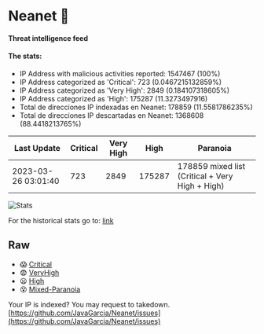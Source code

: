 # Neanet :hocho:
#### Threat intelligence feed
#### The stats:

- IP Address with malicious activities reported: 1547467 (100%)
- IP Address categorized as 'Critical':  723 (0.0467215132859%)
- IP Address categorized as 'Very High':  2849 (0.184107318605%)
- IP Address categorized as 'High':  175287 (11.3273497916)
- Total de direcciones IP indexadas en Neanet:  178859 (11.5581786235%)
- Total de direcciones IP descartadas en Neanet:  1368608 (88.4418213765%)

| Last Update | Critical | Very High | High | Paranoia |
| --- | --- | --- | --- | --- |
| 2023-03-26 03:01:40 | 723 | 2849 | 175287 | 178859 mixed list (Critical + Very High + High)|

![Stats](https://docs.google.com/spreadsheets/d/e/2PACX-1vSnaNMIXVabIpDJjufMlzH7poXnshF3mgd8Is1g9ytUEzVsP5my4Trn8f-xkoLLQ38xpL3HtmUexLo6/pubchart?oid=501124687&format=image)

For the historical stats go to: [link](/stats.csv)
## Raw
- :scream: [Critical](https://raw.githubusercontent.com/JavaGarcia/Neanet/master/blacklists/neanet_critical.txt)
- :fearful: [VeryHigh](https://raw.githubusercontent.com/JavaGarcia/Neanet/master/blacklists/neanet_veryHigh.txtt)
- :frowning: [High](https://raw.githubusercontent.com/JavaGarcia/Neanet/master/blacklists/neanet_high.txt)
- :dizzy_face: [Mixed-Paranoia](https://raw.githubusercontent.com/JavaGarcia/Neanet/master/blacklists/neanet_all.txt)


Your IP is indexed? You may request to takedown. [https://github.com/JavaGarcia/Neanet/issues](https://github.com/JavaGarcia/Neanet/issues)














































































































































































































































































































































































































































































































































































































































































































































































































































































































































































































































































































































































































































































































































































































































































































































































































































































































































































































































































































































































































































































































































































































































































































































































































































































































































































































































































































































































































































































































































































































































































































































































































































































































































































































































































































































































































































































































































































































































































































































































































































































































































































































































































































































































































































































































































































































































































































































































































































































































































































































































































































































































































































































































































































































































































































































































































































































































































































































































































































































































































































































































































































































































































































































































































































































































































































































































































































































































































































































































































































































































































































































































































































































































































































































































































































































































































































































































































































































































































































































































































































































































































































































































































































































































































































































































































































































































































































































































































































































































































































































































































































































































































































































































































































































































































































































































































































































































































































































































































































































































































































































































































































































































































































































